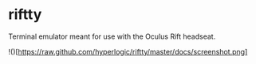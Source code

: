riftty
============

Terminal emulator meant for use with the Oculus Rift headseat.

!()[https://raw.github.com/hyperlogic/riftty/master/docs/screenshot.png]

